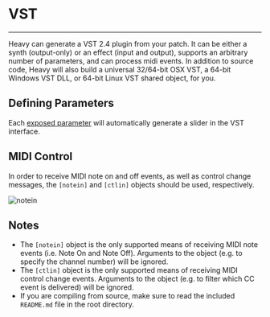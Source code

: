 # VST
---

Heavy can generate a VST 2.4 plugin from your patch. It can be either a synth (output-only) or an effect (input and output), supports an arbitrary number of parameters, and can process midi events. In addition to source code, Heavy will also build a universal 32/64-bit OSX VST, a 64-bit Windows VST DLL, or 64-bit Linux VST shared object, for you.

## Defining Parameters
Each [exposed parameter](#2.getting_started#exposing-parameters) will automatically generate a slider in the VST interface.

## MIDI Control
In order to receive MIDI note on and off events, as well as control change messages, the `[notein]` and `[ctlin]` objects should be used, respectively.

![notein](img/docs_notein.png)


## Notes
* The `[notein]` object is the only supported means of receiving MIDI note events (i.e. Note On and Note Off). Arguments to the object (e.g. to specify the channel number) will be ignored.
* The `[ctlin]` object is the only supported means of receiving MIDI control change events. Arguments to the object (e.g. to filter which CC event is delivered) will be ignored.
* If you are compiling from source, make sure to read the included `README.md` file in the root directory.
